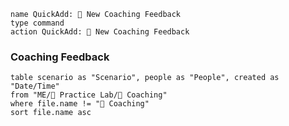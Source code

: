 ---
---

```button
name QuickAdd: 🧠 New Coaching Feedback
type command
action QuickAdd: 🧠 New Coaching Feedback
```

### Coaching Feedback
```dataview
table scenario as "Scenario", people as "People", created as "Date/Time"
from "ME/🧪 Practice Lab/🧠 Coaching"
where file.name != "🧠 Coaching"
sort file.name asc 

```

